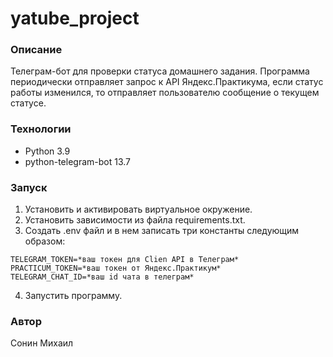 # yatube_project
### Описание
Телеграм-бот для проверки статуса домашнего задания. Программа периодически отправляет запрос к API Яндекс.Практикума, если статус работы изменился, то отправляет пользователю сообщение о текущем статусе.
### Технологии
 - Python 3.9
 - python-telegram-bot 13.7

### Запуск 
1. Установить и активировать виртуальное окружение.
2. Установить зависимости из файла requirements.txt.
3. Создать .env файл и в нем записать три константы следующим образом:
```
TELEGRAM_TOKEN=*ваш токен для Clien API в Телеграм*
PRACTICUM_TOKEN=*ваш токен от Яндекс.Практикум*
TELEGRAM_CHAT_ID=*ваш id чата в телеграм*
```
4. Запустить программу.

### Автор
Сонин Михаил

